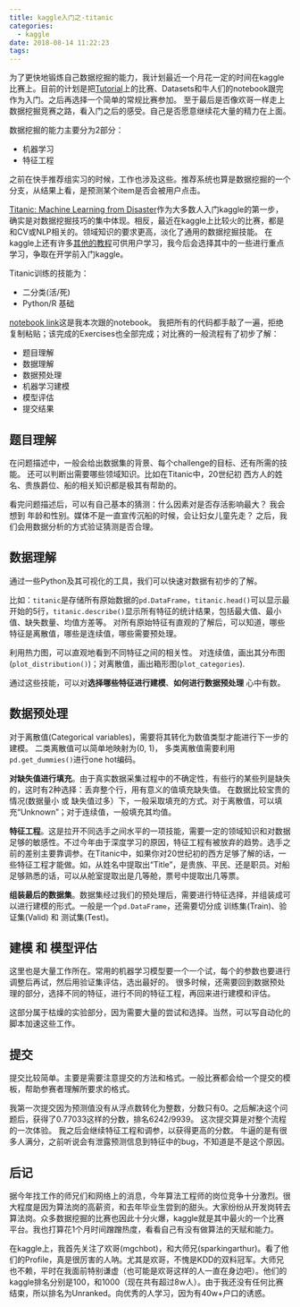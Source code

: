 ```yaml
---
title: kaggle入门之-titanic
categories:
  - kaggle
date: 2018-08-14 11:22:23
tags:
---
```



为了更快地锻炼自己数据挖掘的能力，我计划最近一个月花一定的时间在kaggle比赛上。目前的计划是把[Tutorial](https://www.kaggle.com/tags/tutorial)上的比赛、Datasets和牛人们的notebook跟完作为入门。之后再选择一个简单的常规比赛参加。
至于最后是否像欢哥一样走上数据挖掘竞赛之路，看入门之后的感受。自己是否愿意继续花大量的精力在上面。

数据挖掘的能力主要分为2部分：
- 机器学习
- 特征工程

之前在快手推荐组实习的时候，工作也涉及这些。推荐系统也算是数据挖掘的一个分支，从结果上看，是预测某个item是否会被用户点击。

[Titanic: Machine Learning from Disaster](https://www.kaggle.com/c/titanic)作为大多数人入门kaggle的第一步，确实是对数据挖掘技巧的集中体现。相反，最近在kaggle上比较火的比赛，都是和CV或NLP相关的。领域知识的要求更高，淡化了通用的数据挖掘技能。
在kaggle上还有许多[其他的教程](https://www.kaggle.com/tags/tutorial)可供用户学习，我今后会选择其中的一些进行重点学习，争取在开学前入门kaggle。

<!-- more -->
Titanic训练的技能为：
- 二分类(活/死)
- Python/R 基础

[notebook link](https://www.kaggle.com/helgejo/an-interactive-data-science-tutorial/notebook)这是我本次跟的notebook。
我把所有的代码都手敲了一遍，拒绝复制粘贴；该完成的Exercises也全部完成；对比赛的一般流程有了初步了解：

- 题目理解
- 数据理解
- 数据预处理
- 机器学习建模
- 模型评估
- 提交结果

## 题目理解

在问题描述中，一般会给出数据集的背景、每个challenge的目标、还有所需的技能。
还可以判断出需要哪些领域知识。比如在Titanic中，20世纪初 西方人的姓名、贵族爵位、船的相关知识都是极其有帮助的。

看完问题描述后，可以有自己基本的猜测：什么因素对是否存活影响最大？
我会想到 年龄和性别。媒体不是一直宣传沉船的时候，会让妇女儿童先走？
之后，我们会用数据分析的方式验证猜测是否合理。

## 数据理解

通过一些Python及其可视化的工具，我们可以快速对数据有初步的了解。

比如：`titanic`是存储所有原始数据的`pd.DataFrame`，`titanic.head()`可以显示最开始的5行，`titanic.describe()`显示所有特征的统计结果，包括最大值、最小值、缺失数量、均值方差等。
对所有原始特征有直观的了解后，可以知道，哪些特征是离散值，哪些是连续值，哪些需要预处理。

利用热力图，可以直观地看到不同特征之间的相关性。
对连续值，画出其分布图(`plot_distribution()`)；对离散值，画出箱形图(`plot_categories`).

通过这些技能，可以对**选择哪些特征进行建模**、**如何进行数据预处理** 心中有数。

## 数据预处理

对于离散值(Categorical variables)，需要将其转化为数值类型才能进行下一步的建模。
二类离散值可以简单地映射为(0, 1)，
多类离散值需要利用`pd.get_dummies()`进行one hot编码。

**对缺失值进行填充**。由于真实数据采集过程中的不确定性，有些行的某些列是缺失的，这时有2种选择：丢弃整个行，用有意义的值填充缺失值。
在数据比较宝贵的情况(数据量小 或 缺失值过多）下，一般采取填充的方式。对于离散值，可以填充“Unknown”；对于连续值，一般填充其均值。

**特征工程**。这是拉开不同选手之间水平的一项技能，需要一定的领域知识和对数据足够的敏感性。不过今年由于深度学习的原因，特征工程有被放弃的趋势。选手之前的差别主要靠调参。在Titanic中，如果你对20世纪初的西方足够了解的话，一些特征工程才能做。如，从姓名中提取出“Title”，是贵族、平民、还是职员。对船足够熟悉的话，可以从舱室提取出是几等舱，票号中提取出几等票。

**组装最后的数据集**。数据集经过我们的预处理后，需要进行特征选择，并组装成可以进行建模的形式。一般是一个`pd.DataFrame`，还需要切分成 训练集(Train)、验证集(Valid) 和 测试集(Test)。

## 建模 和 模型评估

这里也是大量工作所在。常用的机器学习模型要一个一个试，每个的参数也要进行调整后再试，然后用验证集评估，选出最好的。
很多时候，还需要回到数据预处理的部分，选择不同的特征，进行不同的特征工程，再回来进行建模和评估。

这部分属于枯燥的实验部分，因为需要大量的尝试和选择。当然，可以写自动化的脚本加速这些工作。

## 提交

提交比较简单。主要是需要注意提交的方法和格式。一般比赛都会给一个提交的模板，帮助参赛者理解所要求的格式。

我第一次提交因为预测值没有从浮点数转化为整数，分数只有0。之后解决这个问题后，获得了0.77033这样的分数，排名6242/9939。
这次提交算是对整个流程的一次体验。
我之后会继续特征工程和调参，以获得更高的分数。
牛逼的是有很多人满分，之前听说会有泄露预测信息到特征中的bug，不知道是不是这个原因。

## 后记

据今年找工作的师兄们和网络上的消息，今年算法工程师的岗位竞争十分激烈。很大程度是因为算法岗的高薪资，和去年毕业生尝到的甜头。大家纷纷从开发岗转去算法岗。众多数据挖掘的比赛也因此十分火爆，kaggle就是其中最火的一个比赛平台。我也打算花1个月时间蹭蹭热度，看看自己有没有做算法的天赋和能力。

在kaggle上，我首先关注了欢哥(mgchbot)，和大师兄(sparkingarthur)。看了他们的Profile，真是很厉害的人呐。尤其是欢哥，不愧是KDD的双料冠军。大师兄也不赖，平时在我面前特别谦虚（也可能是欢哥这样的人一直在身边吧）。他们的kaggle排名分别是100，和1000（现在共有超过8w人）。由于我还没有任何比赛结束，所以排名为Unranked。向优秀的人学习，因为有40w+户口的诱惑。